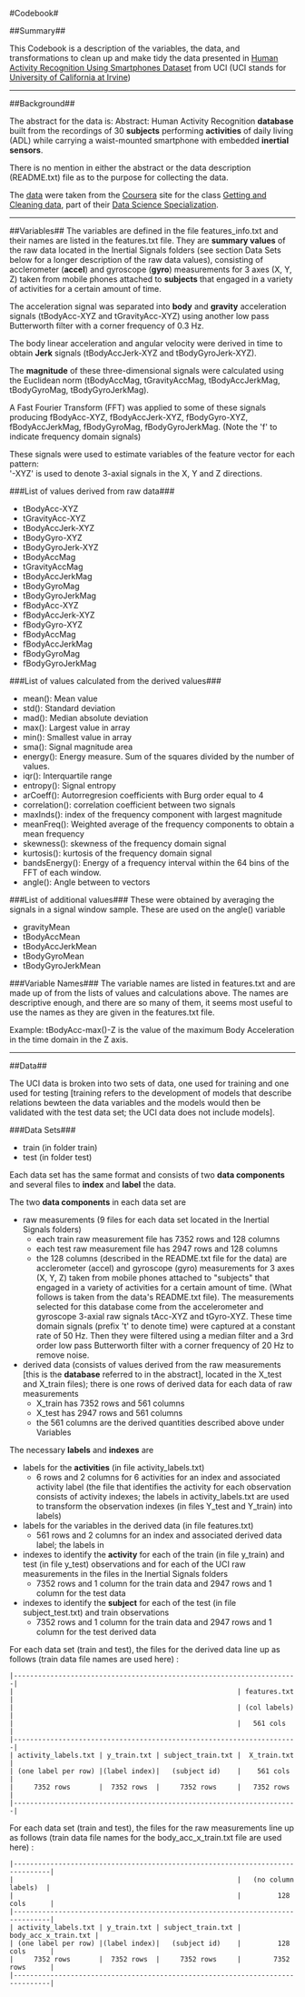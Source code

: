 #Codebook#

##Summary##

This Codebook is a description of the variables, the data, and transformations to clean up and make tidy the data presented in [Human Activity Recognition Using Smartphones Dataset](http://archive.ics.uci.edu/ml/datasets/Human+Activity+Recognition+Using+Smartphones) from UCI (UCI stands for [University of California at Irvine](http://www.ics.uci.edu/))

---

##Background##

The abstract for the data is: Abstract: Human Activity Recognition **database** built from the recordings of 30 **subjects** performing **activities** of daily living (ADL) while carrying a waist-mounted smartphone with embedded **inertial sensors**. 

There is no mention in either the abstract or the data description (README.txt) file as to the purpose for collecting the data.
    
The [data](https://d396qusza40orc.cloudfront.net/getdata%2Fprojectfiles%2FUCI%20HAR%20Dataset.zip ) were taken from the [Coursera](https://www.coursera.org/) site for the class [Getting and Cleaning data](https://www.coursera.org/course/getdata), part of their [Data Science Specialization](https://www.coursera.org/specialization/jhudatascience/1).

---

##Variables##
The variables are defined in the file features_info.txt and their names are listed in the features.txt file. They are **summary values** of the raw data located in the Inertial Signals folders (see section Data Sets below for a longer description of the raw data values), consisting of acclerometer (**accel**) and gyroscope (**gyro**) measurements for 3 axes (X, Y, Z) taken from mobile phones attached to **subjects** that engaged in a variety of activities for a certain amount of time. 

The acceleration signal was separated into **body** and **gravity** acceleration signals (tBodyAcc-XYZ and tGravityAcc-XYZ) using another low pass Butterworth filter with a corner frequency of 0.3 Hz.

The body linear acceleration and angular velocity were derived in time to obtain **Jerk** signals (tBodyAccJerk-XYZ and tBodyGyroJerk-XYZ).

The **magnitude** of these three-dimensional signals were calculated using the Euclidean norm (tBodyAccMag, tGravityAccMag, tBodyAccJerkMag, tBodyGyroMag, tBodyGyroJerkMag).

A Fast Fourier Transform (FFT) was applied to some of these signals producing fBodyAcc-XYZ, fBodyAccJerk-XYZ, fBodyGyro-XYZ, fBodyAccJerkMag, fBodyGyroMag, fBodyGyroJerkMag. (Note the 'f' to indicate frequency domain signals)

These signals were used to estimate variables of the feature vector for each pattern:  
'-XYZ' is used to denote 3-axial signals in the X, Y and Z directions.

###List of values derived from raw data###
* tBodyAcc-XYZ
* tGravityAcc-XYZ
* tBodyAccJerk-XYZ
* tBodyGyro-XYZ
* tBodyGyroJerk-XYZ
* tBodyAccMag
* tGravityAccMag
* tBodyAccJerkMag
* tBodyGyroMag
* tBodyGyroJerkMag
* fBodyAcc-XYZ
* fBodyAccJerk-XYZ
* fBodyGyro-XYZ
* fBodyAccMag
* fBodyAccJerkMag
* fBodyGyroMag
* fBodyGyroJerkMag

###List of values calculated from the derived values###
* mean(): Mean value
* std(): Standard deviation
* mad(): Median absolute deviation 
* max(): Largest value in array
* min(): Smallest value in array
* sma(): Signal magnitude area
* energy(): Energy measure. Sum of the squares divided by the number of values. 
* iqr(): Interquartile range 
* entropy(): Signal entropy
* arCoeff(): Autorregresion coefficients with Burg order equal to 4
* correlation(): correlation coefficient between two signals
* maxInds(): index of the frequency component with largest magnitude
* meanFreq(): Weighted average of the frequency components to obtain a mean frequency
* skewness(): skewness of the frequency domain signal 
* kurtosis(): kurtosis of the frequency domain signal 
* bandsEnergy(): Energy of a frequency interval within the 64 bins of the FFT of each window.
* angle(): Angle between to vectors

###List of additional values###
These were obtained by averaging the signals in a signal window sample. These are used on the angle() variable

* gravityMean
* tBodyAccMean
* tBodyAccJerkMean
* tBodyGyroMean
* tBodyGyroJerkMean

###Variable Names###
The variable names are listed in features.txt and are made up of from the lists of values and calculations above. The names are descriptive enough, and there are so many of them, it seems most useful to use the names as they are given in the features.txt file.

Example: tBodyAcc-max()-Z is the value of the maximum Body Acceleration in the time domain in the Z axis.

---

##Data##

The UCI data is broken into two sets of data, one used for training and one used for testing [training refers to the development of models that describe relations bewteen the data variables and the models would then be validated with the test data set; the UCI data does not include models]. 

###Data Sets###

* train (in folder train)
* test (in folder test)

Each data set has the same format and consists of two **data components** and several files to **index** and **label** the data. 

The two **data components** in each data set are 

* raw measurements (9 files for each data set located in the Inertial Signals folders)
    * each train raw measurement file has 7352 rows and 128 columns
    * each test raw measurement file has 2947 rows and 128 columns
    * the 128 columns (described in the README.txt file for the data) are acclerometer (accel) and gyroscope (gyro) measurements for 3 axes (X, Y, Z) taken from mobile phones attached to "subjects" that engaged in a variety of activities for a certain amount of time. (What follows is taken from the data's README.txt file). The measurements selected for this database come from the accelerometer and gyroscope 3-axial raw signals tAcc-XYZ and tGyro-XYZ. These time domain signals (prefix 't' to denote time) were captured at a constant rate of 50 Hz. Then they were filtered using a median filter and a 3rd order low pass Butterworth filter with a corner frequency of 20 Hz to remove noise.  
* derived data (consists of values derived from the raw measurements [this is the **database** referred to in the abstract], located in the X_test and X_train files); there is one rows of derived data for each data of raw measurements
    * X_train has 7352 rows and 561 columns
    * X_test has 2947 rows and 561 columns
    * the 561 columns are the derived quantities described above under Variables

The necessary **labels** and **indexes** are

* labels for the **activities** (in file activity_labels.txt)
    * 6 rows and 2 columns for 6 activities for an index and associated activity label (the file that identifies the activity for each observation consists of activity indexes; the labels in activity_labels.txt are used to transform the observation indexes (in files Y_test and Y_train) into labels)
* labels for the variables in the derived data (in file features.txt)
    * 561 rows and 2 columns for an index and associated derived data label; the labels in 
* indexes to identify the **activity** for each of the train (in file y_train) and test (in file y_test) observations and for each of the UCI raw measurements in the files in the Inertial Signals folders
    * 7352 rows and 1 column for the train data and 2947 rows and 1 column for the test data
* indexes to identify the **subject** for each of the test (in file subject_test.txt) and train observations
    * 7352 rows and 1 column for the train data and 2947 rows and 1 column for the test derived data

For each data set (train and test), the files for the derived data line up as follows (train data file names are used here) :

    |----------------------------------------------------------------------|
    |                                                       | features.txt |
    |                                                       | (col labels) |
    |                                                       |   561 cols   |
    |----------------------------------------------------------------------|
    | activity_labels.txt | y_train.txt | subject_train.txt |  X_train.txt |
    | (one label per row) |(label index)|   (subject id)    |    561 cols  |
    |     7352 rows       |  7352 rows  |     7352 rows     |   7352 rows  |
    |----------------------------------------------------------------------|

For each data set (train and test), the files for the raw measurements line up as follows (train data file names for the body_acc_x_train.txt file are used here) :

    |-------------------------------------------------------------------------------|
    |                                                       |   (no column labels)  |
    |                                                       |         128 cols      |
    |-------------------------------------------------------------------------------|
    | activity_labels.txt | y_train.txt | subject_train.txt |  body_acc_x_train.txt |
    | (one label per row) |(label index)|   (subject id)    |         128 cols      |
    |     7352 rows       |  7352 rows  |     7352 rows     |        7352 rows      |
    |-------------------------------------------------------------------------------|

